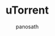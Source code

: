 ---
author: panosath
title: uTorrent
year: 2005
image_url: utorrent.png
image_url: /images/utorrent.png
caption: 'Το μTorrent ή αλλιώς γνωστό και ως uTorrent είναι ένα πρόγραμμα διαμοιρασμού αρχείων peer-to-peer όπου επιτρέπει την μορφοποίηση torrent σε απλά αρχεία. Η πρώτη του έκδοση ξεκίνησε τον Σεπτέμβριο του 2005 και απο τον Δεκέμβριο του 2006 ανήκει στην BitTorrent Inc. Μπορεί κανείς να πει πως είναι ενα από τα πιο γνωστά προγράμματα που σχετίζονται με torrent. Το ελληνικό γράμμα μ, στην αρχή του ονόματος πρόκειται για το prefix του "Micro-". Το μTorrent, αφού πουλήθηκε στην BitTorrent, συνέχισε να διανέμεται ως μTorrent, παρότι υπάρχει και αντίστοιχο πρόγραμμα απο την προηγούμενη εταιρεία.'
license_url: 'https://commons.wikimedia.org/wiki/File:%CE%9CTorrent_screenshot.png'
license_text: Courtesy of wikimedia
categories:
  - Ορισμός
tags:
  - peer-to-peer
  - Internet
---